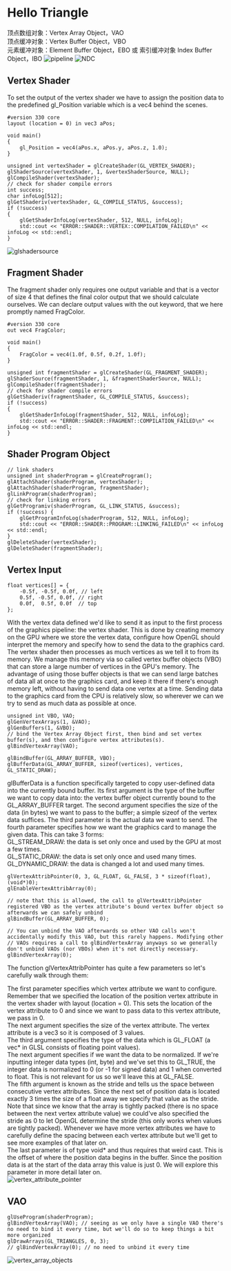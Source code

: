 ﻿# Hello Triangle
顶点数组对象：Vertex Array Object，VAO  
顶点缓冲对象：Vertex Buffer Object，VBO  
元素缓冲对象：Element Buffer Object，EBO 或 索引缓冲对象 Index Buffer Object，IBO
 ![pipeline](https://user-images.githubusercontent.com/98029669/212928856-1a7c1b24-d998-4067-b133-4e888cb202d9.png)
 ![NDC](https://user-images.githubusercontent.com/98029669/212930015-27f631a2-53de-4d5d-a4d9-478b76e1429a.png)
 ## Vertex Shader
 To set the output of the vertex shader we have to assign the position data to the predefined gl_Position variable which is a vec4 behind the scenes. 
```shell
#version 330 core
layout (location = 0) in vec3 aPos;

void main()
{
    gl_Position = vec4(aPos.x, aPos.y, aPos.z, 1.0);
}
```
```shell
unsigned int vertexShader = glCreateShader(GL_VERTEX_SHADER);
glShaderSource(vertexShader, 1, &vertexShaderSource, NULL);
glCompileShader(vertexShader);
// check for shader compile errors
int success;
char infoLog[512];
glGetShaderiv(vertexShader, GL_COMPILE_STATUS, &success);
if (!success)
{
    glGetShaderInfoLog(vertexShader, 512, NULL, infoLog);
    std::cout << "ERROR::SHADER::VERTEX::COMPILATION_FAILED\n" << infoLog << std::endl;
}
```
![glshadersource](https://user-images.githubusercontent.com/98029669/212934681-4c77ed92-0007-486d-8a34-64e3a0d83440.png)

 ## Fragment Shader
 The fragment shader only requires one output variable and that is a vector of size 4 that defines the final color output that we should calculate ourselves.
 We can declare output values with the out keyword, that we here promptly named FragColor.
```shell
#version 330 core
out vec4 FragColor;

void main()
{
    FragColor = vec4(1.0f, 0.5f, 0.2f, 1.0f);
} 
```
```shell
unsigned int fragmentShader = glCreateShader(GL_FRAGMENT_SHADER);
glShaderSource(fragmentShader, 1, &fragmentShaderSource, NULL);
glCompileShader(fragmentShader);
// check for shader compile errors
glGetShaderiv(fragmentShader, GL_COMPILE_STATUS, &success);
if (!success)
{
    glGetShaderInfoLog(fragmentShader, 512, NULL, infoLog);
    std::cout << "ERROR::SHADER::FRAGMENT::COMPILATION_FAILED\n" << infoLog << std::endl;
}
```

## Shader Program Object
```shell
// link shaders
unsigned int shaderProgram = glCreateProgram();
glAttachShader(shaderProgram, vertexShader);
glAttachShader(shaderProgram, fragmentShader);
glLinkProgram(shaderProgram);
// check for linking errors
glGetProgramiv(shaderProgram, GL_LINK_STATUS, &success);
if (!success) {
    glGetProgramInfoLog(shaderProgram, 512, NULL, infoLog);
    std::cout << "ERROR::SHADER::PROGRAM::LINKING_FAILED\n" << infoLog << std::endl;
}
glDeleteShader(vertexShader);
glDeleteShader(fragmentShader);
```

## Vertex Input
```shell
float vertices[] = {
    -0.5f, -0.5f, 0.0f, // left  
    0.5f, -0.5f, 0.0f, // right 
    0.0f,  0.5f, 0.0f  // top   
}; 
```
With the vertex data defined we'd like to send it as input to the first process of the graphics pipeline: the vertex shader. 
This is done by creating memory on the GPU where we store the vertex data, configure how OpenGL should interpret the memory and specify how to send the data to the graphics card. 
The vertex shader then processes as much vertices as we tell it to from its memory.
We manage this memory via so called vertex buffer objects (VBO) that can store a large number of vertices in the GPU's memory. 
The advantage of using those buffer objects is that we can send large batches of data all at once to the graphics card, and keep it there if there's enough memory left, without having to send data one vertex at a time. 
Sending data to the graphics card from the CPU is relatively slow, so wherever we can we try to send as much data as possible at once.
```shell
unsigned int VBO, VAO;
glGenVertexArrays(1, &VAO);
glGenBuffers(1, &VBO);
// bind the Vertex Array Object first, then bind and set vertex buffer(s), and then configure vertex attributes(s).
glBindVertexArray(VAO);

glBindBuffer(GL_ARRAY_BUFFER, VBO);
glBufferData(GL_ARRAY_BUFFER, sizeof(vertices), vertices, GL_STATIC_DRAW);
```
glBufferData is a function specifically targeted to copy user-defined data into the currently bound buffer. 
Its first argument is the type of the buffer we want to copy data into: the vertex buffer object currently bound to the GL_ARRAY_BUFFER target. 
The second argument specifies the size of the data (in bytes) we want to pass to the buffer; a simple sizeof of the vertex data suffices. 
The third parameter is the actual data we want to send.
The fourth parameter specifies how we want the graphics card to manage the given data. This can take 3 forms:  
GL_STREAM_DRAW: the data is set only once and used by the GPU at most a few times.  
GL_STATIC_DRAW: the data is set only once and used many times.  
GL_DYNAMIC_DRAW: the data is changed a lot and used many times.  



```shell
glVertexAttribPointer(0, 3, GL_FLOAT, GL_FALSE, 3 * sizeof(float), (void*)0);
glEnableVertexAttribArray(0);

// note that this is allowed, the call to glVertexAttribPointer registered VBO as the vertex attribute's bound vertex buffer object so afterwards we can safely unbind
glBindBuffer(GL_ARRAY_BUFFER, 0); 

// You can unbind the VAO afterwards so other VAO calls won't accidentally modify this VAO, but this rarely happens. Modifying other
// VAOs requires a call to glBindVertexArray anyways so we generally don't unbind VAOs (nor VBOs) when it's not directly necessary.
glBindVertexArray(0); 
```
The function glVertexAttribPointer has quite a few parameters so let's carefully walk through them:

The first parameter specifies which vertex attribute we want to configure. Remember that we specified the location of the position vertex attribute in the vertex shader with layout (location = 0). This sets the location of the vertex attribute to 0 and since we want to pass data to this vertex attribute, we pass in 0.  
The next argument specifies the size of the vertex attribute. The vertex attribute is a vec3 so it is composed of 3 values.  
The third argument specifies the type of the data which is GL_FLOAT (a vec* in GLSL consists of floating point values).  
The next argument specifies if we want the data to be normalized. If we're inputting integer data types (int, byte) and we've set this to GL_TRUE, the integer data is normalized to 0 (or -1 for signed data) and 1 when converted to float. This is not relevant for us so we'll leave this at GL_FALSE.  
The fifth argument is known as the stride and tells us the space between consecutive vertex attributes. Since the next set of position data is located exactly 3 times the size of a float away we specify that value as the stride. Note that since we know that the array is tightly packed (there is no space between the next vertex attribute value) we could've also specified the stride as 0 to let OpenGL determine the stride (this only works when values are tightly packed). Whenever we have more vertex attributes we have to carefully define the spacing between each vertex attribute but we'll get to see more examples of that later on.  
The last parameter is of type void* and thus requires that weird cast. This is the offset of where the position data begins in the buffer. Since the position data is at the start of the data array this value is just 0. We will explore this parameter in more detail later on.  
![vertex_attribute_pointer](https://user-images.githubusercontent.com/98029669/212988872-2b77f087-e8b7-43cf-8706-391edfe1b805.png)

## VAO
```shell
glUseProgram(shaderProgram);
glBindVertexArray(VAO); // seeing as we only have a single VAO there's no need to bind it every time, but we'll do so to keep things a bit more organized
glDrawArrays(GL_TRIANGLES, 0, 3);
// glBindVertexArray(0); // no need to unbind it every time 
```
![vertex_array_objects](https://user-images.githubusercontent.com/98029669/212989494-4f25b0f9-21e6-4b38-ab0e-c109e48d2261.png)
